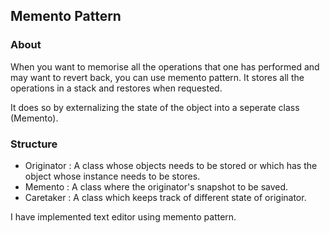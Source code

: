 ## Memento Pattern

### About
When you want to memorise all the operations that one has performed and may want to revert back, you can use memento pattern. It stores all the operations in a stack and restores when requested.

It does so by externalizing the state of the object into a seperate class (Memento).



### Structure

- Originator : A class whose objects needs to be stored or which has the object whose instance needs to be stores.
- Memento : A class where the originator's snapshot to be saved.
- Caretaker : A class which keeps track of different state of originator.


I have implemented text editor using memento pattern.



